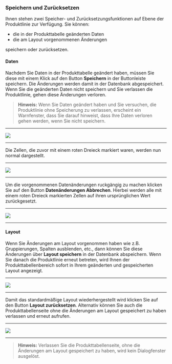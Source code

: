 ### Speichern und Zurücksetzen

Ihnen stehen zwei Speicher- und Zurücksetzungsfunktionen auf Ebene der Produktlinie zur Verfügung. Sie können:

* die in der Produkttabelle geänderten Daten
* die am Layout vorgenommenen Änderungen

speichern oder zurücksetzen.

#### Daten

Nachdem Sie Daten in der Produkttabelle geändert haben, müssen Sie diese mit einem Klick auf den Button **Speichern** in der Buttonleiste speichern. Die Änderungen werden damit in der Datenbank abgespeichert. Wenn Sie die geänderten Daten nicht speichern und Sie verlassen die Produktlinie, gehen diese Änderungen verloren. 

> **Hinweis:** Wenn Sie Daten geändert haben und Sie versuchen, die Produktlinie ohne Speicherung zu verlassen, erscheint ein Warnfenster, dass Sie darauf hinweist, dass Ihre Daten verloren gehen werden, wenn Sie nicht speichern.

---
![](/Pictures/Web-Client/Produktlinie/Produktübersicht/Produkttabellenbereich/Speichern/speichern_l.png)

---

Die Zellen, die zuvor mit einem roten Dreieck markiert waren, werden nun normal dargestellt.

---
![](/Pictures/Web-Client/Produktlinie/Produktübersicht/Produkttabellenbereich/Speichern/speichern_2.png)

---

Um die vorgenommenen Datenänderungen ruckgängig zu machen klicken Sie auf den Button **Datenänderungen Abbrechen**. Hierbei werden alle mit einem roten Dreieck markierten Zellen auf ihren ursprünglichen Wert zurückgesetzt.

---
![](/Pictures/Web-Client/Produktlinie/Produktübersicht/Produkttabellenbereich/Speichern/speichern_3.png)

---

#### Layout

Wenn Sie Änderungen am Layout vorgenommen haben wie z.B. Gruppierungen, Spalten ausblenden, etc., dann können Sie diese Änderungen über **Layout speichern** in der Datenbank abspeichern. Wenn Sie danach die Produktlinie erneut betreten, wird Ihnen der Produkttabellenbereich sofort in Ihrem geänderten und gespeicherten Layout angezeigt. 

---
![](/Pictures/Web-Client/Produktlinie/Produktübersicht/Produkttabellenbereich/Speichern/speichern_4.png)

---

Damit das standardmäßige Layout wiederhergestellt wird klicken Sie auf den Button **Layout zurücksetzen**. Alternativ können Sie auch die Produkttabellenseite ohne die Änderungen am Layout gespeichert zu haben verlassen und erneut aufrufen.

---
![](/Pictures/Web-Client/Produktlinie/Produktübersicht/Produkttabellenbereich/Speichern/speichern_5.png)

---

>**Hinweis:** Verlassen Sie die Produkttabellenseite, ohne die Änderungen am Layout gespeichert zu haben, wird kein Dialogfenster ausgelöst.
